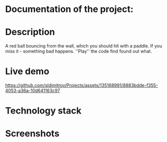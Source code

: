 # Documentation of the project:

# Description #
A red ball bouncing from the wall, which you should hit with a paddle. If you miss it - something bad happens.
''Play'' the code find found out what.

# Live demo #

https://github.com/sldimitrov/Projects/assets/135168991/8883bdde-f355-4053-a36a-10d641163c97



# Technology stack #


# Screenshots #
